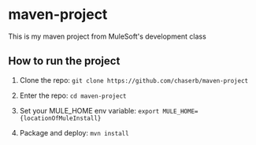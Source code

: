 # maven-project

This is my maven project from MuleSoft's development class

## How to run the project 

1. Clone the repo: `git clone https://github.com/chaserb/maven-project`

1. Enter the repo: `cd maven-project`

1. Set your MULE_HOME env variable: `export MULE_HOME={locationOfMuleInstall}`

1. Package and deploy: `mvn install` 